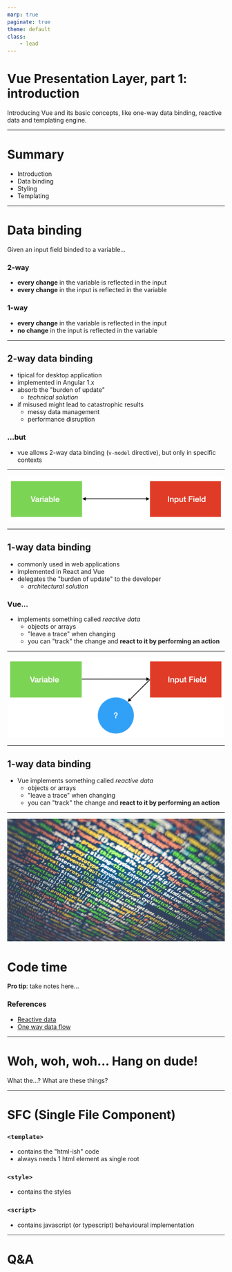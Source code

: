 ```yaml
---
marp: true
paginate: true
theme: default
class:
    - lead
---
```


# Vue Presentation Layer, part 1: introduction

Introducing Vue and its basic concepts, like one-way data binding, reactive data and templating engine.

---

# Summary

- Introduction
- Data binding
- Styling
- Templating

---

# Data binding

Given an input field binded to a variable...

### 2-way

- **every change** in the variable is reflected in the input
- **every change** in the input is reflected in the variable

### 1-way

- **every change** in the variable is reflected in the input
- **no change** in the input is reflected in the variable

---

## 2-way data binding

- tipical for desktop application
- implemented in Angular 1.x
- absorb the "burden of update"
    - *technical solution*
- if misused might lead to catastrophic results
    - messy data management
    - performance disruption

### ...but

- vue allows 2-way data binding (`v-model` directive), but only in specific contexts

--- 

![bg fit](./assets/2-way.png)

---

## 1-way data binding

- commonly used in web applications
- implemented in React and Vue
- delegates the "burden of update" to the developer
    - *architectural solution*

### Vue...

- implements something called *reactive data*
    - objects or arrays
    - "leave a trace" when changing
    - you can "track" the change and **react to it by performing an action**

--- 

![bg fit](./assets/1-way.png)

---

## 1-way data binding

- Vue implements something called *reactive data*
    - objects or arrays
    - "leave a trace" when changing
    - you can "track" the change and **react to it by performing an action**

--- 

![bg left](./assets/code.jpg)

# Code time

**Pro tip**: take notes here...

### References

- [Reactive data](https://vuejs.org/v2/guide/reactivity.html)
- [One way data flow](https://vuejs.org/v2/guide/components-props.html)

---

# Woh, woh, woh... Hang on dude! 

What the...? What are these things?

---

# SFC (Single File Component)

### `<template>`

- contains the "html-ish" code
- always needs 1 html element as single root

### `<style>`

- contains the styles

### `<script>`

- contains javascript (or typescript) behavioural implementation

---

# Q&A
